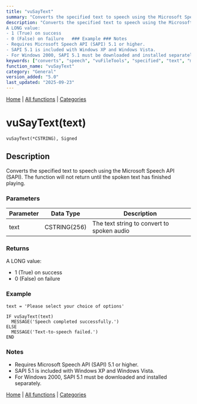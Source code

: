 ```yaml
---
title: "vuSayText"
summary: "Converts the specified text to speech using the Microsoft Speech API (SAPI)."
description: "Converts the specified text to speech using the Microsoft Speech API (SAPI). The function will not return until the spoken text has finished playing. ### Parameters ### Returns
A LONG value:  
- 1 (True) on success  
- 0 (False) on failure   ### Example ### Notes
- Requires Microsoft Speech API (SAPI) 5.1 or higher.  
- SAPI 5.1 is included with Windows XP and Windows Vista.  
- For Windows 2000, SAPI 5.1 must be downloaded and installed separately. [Home](../index.md) | [All functions](index.md) | [Categories](../categories/index.md)"
keywords: ["converts", "speech", "vuFileTools", "specified", "text", "microsoft", "general", "Clarion", "using", "vusaytext", "Windows", "sapi"]
function_name: "vuSayText"
category: "General"
version_added: "5.0"
last_updated: "2025-09-23"
---
```


[Home](../index.md) | [All functions](index.md) | [Categories](../categories/index.md)

# vuSayText(text)

```Prototype
vuSayText(*CSTRING), Signed
```


## Description
Converts the specified text to speech using the Microsoft Speech API (SAPI). The function will not return until the spoken text has finished playing.

### Parameters

| Parameter | Data Type    | Description                                |
|-----------|--------------|--------------------------------------------|
| text      | CSTRING(256) | The text string to convert to spoken audio |

### Returns
A LONG value:  
- 1 (True) on success  
- 0 (False) on failure  

### Example

```Clarion
text = 'Please select your choice of options'

IF vuSayText(text)
  MESSAGE('Speech completed successfully.')
ELSE
  MESSAGE('Text-to-speech failed.')
END
```

### Notes
- Requires Microsoft Speech API (SAPI) 5.1 or higher.  
- SAPI 5.1 is included with Windows XP and Windows Vista.  
- For Windows 2000, SAPI 5.1 must be downloaded and installed separately.

[Home](../index.md) | [All functions](index.md) | [Categories](../categories/index.md)
